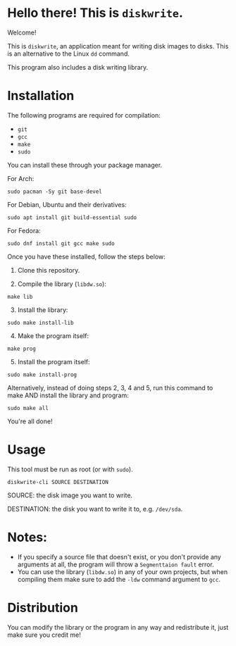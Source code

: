 # Hello there! This is `diskwrite`.
Welcome!

This is `diskwrite`,  an application meant for writing disk images to disks. This is an alternative to the Linux `dd` command.

This program also includes a disk writing library.

# Installation
The following programs are required for compilation:
- `git`
- `gcc`
- `make`
- `sudo`

You can install these through your package manager.

For Arch:
```
sudo pacman -Sy git base-devel
```

For Debian, Ubuntu and their derivatives:
```
sudo apt install git build-essential sudo
```

For Fedora:
```
sudo dnf install git gcc make sudo
```

Once you have these installed, follow the steps below:

1. Clone this repository.

2. Compile the library (`libdw.so`):
```
make lib
```

3. Install the library:
```
sudo make install-lib
```

4. Make the program itself:
```
make prog
```

5. Install the program itself:
```
sudo make install-prog
```

Alternatively, instead of doing steps 2, 3, 4 and 5, run this command to make AND install the library and program:
```
sudo make all
```

You're all done!

# Usage

This tool must be run as root (or with `sudo`).

`diskwrite-cli SOURCE DESTINATION`

SOURCE: the disk image you want to write.

DESTINATION: the disk you want to write it to, e.g. `/dev/sda`.

# Notes:

- If you specify a source file that doesn't exist, or you don't provide any arguments at all, the program will throw a `Segmenttaion fault` error.
- You can use the library (`libdw.so`) in any of your own projects, but when compiling them make sure to add the `-ldw` command argument to `gcc`.

# Distribution

You can modify the library or the program in any way and redistribute it, just make sure you credit me!
